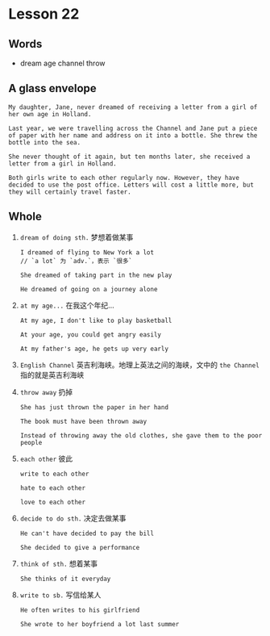 # Lesson 22

## Words

- dream age channel throw

## A glass envelope

```
My daughter, Jane, never dreamed of receiving a letter from a girl of her own age in Holland.

Last year, we were travelling across the Channel and Jane put a piece of paper with her name and address on it into a bottle. She threw the bottle into the sea.

She never thought of it again, but ten months later, she received a letter from a girl in Holland.

Both girls write to each other regularly now. However, they have decided to use the post office. Letters will cost a little more, but they will certainly travel faster.
```

## Whole

1. `dream of doing sth.` 梦想着做某事

   ```
   I dreamed of flying to New York a lot
   // `a lot` 为 `adv.`，表示 `很多`

   She dreamed of taking part in the new play

   He dreamed of going on a journey alone
   ```

2. `at my age...` 在我这个年纪...

   ```
   At my age, I don't like to play basketball

   At your age, you could get angry easily

   At my father's age, he gets up very early
   ```

3. `English Channel` 英吉利海峡。地理上英法之间的海峡，文中的 `the Channel` 指的就是英吉利海峡

4. `throw away` 扔掉

   ```
   She has just thrown the paper in her hand

   The book must have been thrown away

   Instead of throwing away the old clothes, she gave them to the poor people
   ```

5. `each other` 彼此

   ```
   write to each other

   hate to each other

   love to each other
   ```

6. `decide to do sth.` 决定去做某事

   ```
   He can't have decided to pay the bill

   She decided to give a performance
   ```

7. `think of sth.` 想着某事

   ```
   She thinks of it everyday
   ```

8. `write to sb.` 写信给某人

   ```
   He often writes to his girlfriend

   She wrote to her boyfriend a lot last summer
   ```
